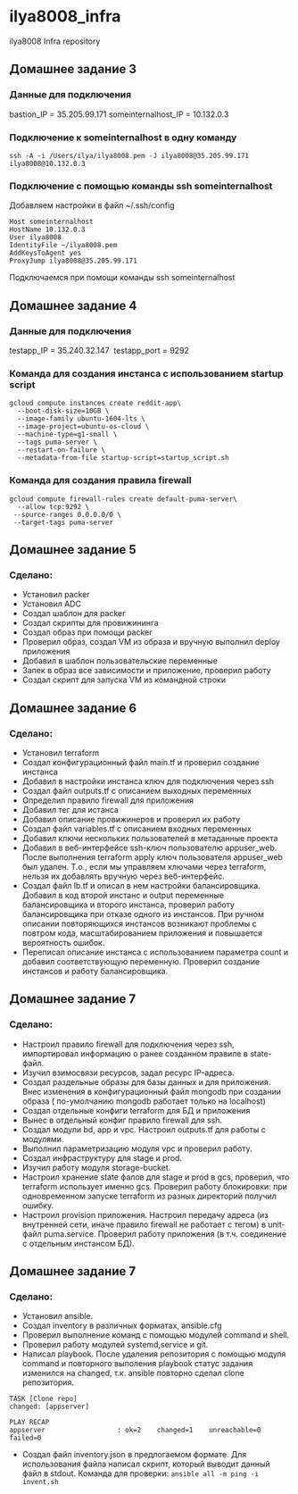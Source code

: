 # ilya8008_infra
ilya8008 Infra repository

## Домашнее задание 3

### Данные для подключения

bastion_IP = 35.205.99.171
someinternalhost_IP = 10.132.0.3

### Подключение к someinternalhost в одну команду

```ssh -A -i /Users/ilya/ilya8008.pem -J ilya8008@35.205.99.171 ilya8008@10.132.0.3```

### Подключение с помощью команды ssh someinternalhost
Добавляем настройки в файл ~/.ssh/config

```
Host someinternalhost
HostName 10.132.0.3
User ilya8008
IdentityFile ~/ilya8008.pem
AddKeysToAgent yes
ProxyJump ilya8008@35.205.99.171
```
Подключаемся при помощи команды ssh someinternalhost

## Домашнее задание 4

### Данные для подключения

testapp_IP = 35.240.32.147 
testapp_port = 9292

### Команда для создания инстанса с использованием startup script

```
gcloud compute instances create reddit-app\
  --boot-disk-size=10GB \  
  --image-family ubuntu-1604-lts \
  --image-project=ubuntu-os-cloud \
  --machine-type=g1-small \
  --tags puma-server \
  --restart-on-failure \
  --metadata-from-file startup-script=startup_script.sh
```

### Команда для создания правила firewall

```
gcloud compute firewall-rules create default-puma-server\
  --allow tcp:9292 \
 --source-ranges 0.0.0.0/0 \
 --target-tags puma-server
```

## Домашнее задание 5

### Сделано:

 - Установил packer
 - Установил ADC
 - Создал шаблон для packer
 - Создал скрипты для провижининга
 - Создал образ при помощи packer
 - Проверил образ, создал VM из образа и вручную выполнил deploy приложения
 - Добавил в шаблон пользовательские переменные
 - Запек в образ все зависимости и приложение, проверил работу
 - Создал скрипт для запуска VM из командной строки

## Домашнее задание 6

### Сделано:

 - Установил terraform
 - Создал конфигурационный файл main.tf и проверил создание инстанса
 - Добавил в настройки инстанса ключ для подключения через ssh
 - Создал файл outputs.tf c описанием выходных переменных
 - Определил правило firewall для приложения
 - Добавил тег для истанса
 - Добавил описание провижинеров и проверил их работу
 - Создал файл variables.tf с описанием входных переменных
 - Добавил ключи нескольких пользователей в метаданные проекта
 - Добавил в веб-интерфейсе ssh-ключ пользователю appuser_web. После выполнения terraform apply ключ пользователя appuser_web был удален. Т.о., если мы управляем ключами через terraform, нельзя их добавлять вручную через веб-интерфейс.
 - Создал файл lb.tf и описал в нем настройки балансировщика. Добавил в код второй инстанс и output переменные балансировщика и второго инстанса, проверил работу балансировщика при отказе одного из инстансов. При ручном описании повторяющихся инстансов возникают проблемы с повтром кода, масштабированием приложения и повышается вероятность ошибок.
 - Переписал описание инстанса с использованием параметра count и добавил соответствующую переменную. Проверил создание инстансов и работу балансировщика.

## Домашнее задание 7

### Сделано:

 - Настроил правило firewall для подключения через ssh, импортировал информацию о ранее созданном правиле в state-файл.
 - Изучил взимосвязи ресурсов, задал ресурс IP-адреса.
 - Создал раздельные образы для базы данных и для приложения. Внес изменения в конфигурационный файл mongodb при создании образа ( по-умолчанию mongodb работает только на localhost)
 - Создал отдельные конфиги terraform для БД и приложения
 - Вынес в отдельный конфиг правило firewall для ssh.
 - Создал модули bd, app и vpc. Настроил outputs.tf для работы с модулями.
 - Выполнил параметризацию модуля vpc и проверил работу.
 - Создал инфраструктуру для stage и prod.
 - Изучил работу модуля storage-bucket.
 - Настроил хранение state фалов для stage и prod в gcs, проверил, что terraform использует именно gcs. Проверил работу блокировки: при одновременном запуске terraform из разных директорий получил ошибку.
 - Настроил provision приложения. Настроил передачу адреса (из внутренней сети, иначе правило firewall не работает с тегом) в unit-файл puma.service. Проверил работу приложения (в т.ч. соединение с отдельным инстансом БД).

## Домашнее задание 7

### Сделано:

 - Установил ansible.
 - Создал inventory в различных форматах, ansible.cfg
 - Проверил выполнение команд с помощью модулей command и shell.
 - Проверил работу модулей systemd,service и git.
 - Написал playbook. После удаления репозитория с помощью модуля command и повторного выполения playbook статус задания изменился на changed, т.к. ansible повторно сделал clone репозитория.  
```
TASK [Clone repo]
changed: [appserver]

PLAY RECAP
appserver                  : ok=2    changed=1    unreachable=0    failed=0
```
 - Создал файл inventory.json в предлогаемом формате. Для использования файла написал скрипт, который выводит данный файл в stdout. Команда для проверки:
``` ansible all -m ping -i invent.sh ```
